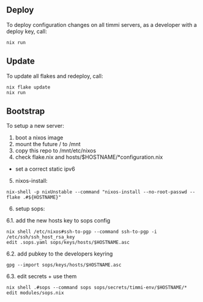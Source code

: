 ## Deploy

To deploy configuration changes on all timmi servers, as a developer with a deploy key, call:

```shell
nix run
```

## Update

To update all flakes and redeploy, call:

```shell
nix flake update
nix run
```

## Bootstrap

To setup a new server:
1. boot a nixos image
2. mount the future / to /mnt
3. copy this repo to /mnt/etc/nixos
4. check flake.nix and hosts/$HOSTNAME/\*configuration.nix
  - set a correct static ipv6
5. nixos-install:

```shell
nix-shell -p nixUnstable --command "nixos-install --no-root-passwd --flake .#${HOSTNAME}"
```

6. setup sops:

6.1. add the new hosts key to sops config

```shell
nix shell /etc/nixos#ssh-to-pgp --command ssh-to-pgp -i /etc/ssh/ssh_host_rsa_key
edit .sops.yaml sops/keys/hosts/$HOSTNAME.asc
```

6.2. add pubkey to the developers keyring
```shell
gpg --import sops/keys/hosts/$HOSTNAME.asc
```

6.3. edit secrets + use them

```shell
nix shell .#sops --command sops sops/secrets/timmi-env/$HOSTNAME/*
edit modules/sops.nix
```
